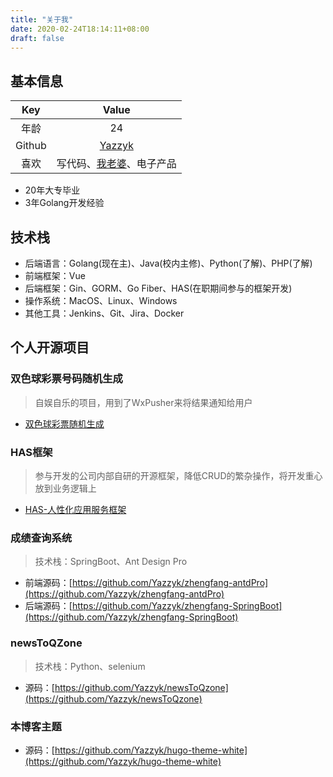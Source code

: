 ```yaml
---
title: "关于我"
date: 2020-02-24T18:14:11+08:00
draft: false
---
```


## 基本信息

|Key | Value |
|:---: | :---: |
|年龄 | 24 |
|Github | [Yazzyk](https://github.com/Yazzyk) |
|喜欢 | 写代码、[我老婆](https://space.bilibili.com/31541409)、电子产品 |

- 20年大专毕业
- 3年Golang开发经验

## 技术栈

- 后端语言：Golang(现在主)、Java(校内主修)、Python(了解)、PHP(了解)
- 前端框架：Vue
- 后端框架：Gin、GORM、Go Fiber、HAS(在职期间参与的框架开发)
- 操作系统：MacOS、Linux、Windows
- 其他工具：Jenkins、Git、Jira、Docker

## 个人开源项目

### 双色球彩票号码随机生成

> 自娱自乐的项目，用到了WxPusher来将结果通知给用户

- [双色球彩票随机生成](https://github.com/Yazzyk/randomSSQNumber)

### HAS框架  

> 参与开发的公司内部自研的开源框架，降低CRUD的繁杂操作，将开发重心放到业务逻辑上

- [HAS-人性化应用服务框架](https://github.com/drharryhe/has)

### 成绩查询系统

> 技术栈：SpringBoot、Ant Design Pro

- 前端源码：[https://github.com/Yazzyk/zhengfang-antdPro](https://github.com/Yazzyk/zhengfang-antdPro)
- 后端源码：[https://github.com/Yazzyk/zhengfang-SpringBoot](https://github.com/Yazzyk/zhengfang-SpringBoot)


### newsToQZone

> 技术栈：Python、selenium

- 源码：[https://github.com/Yazzyk/newsToQzone](https://github.com/Yazzyk/newsToQzone)


### 本博客主题

- 源码：[https://github.com/Yazzyk/hugo-theme-white](https://github.com/Yazzyk/hugo-theme-white)